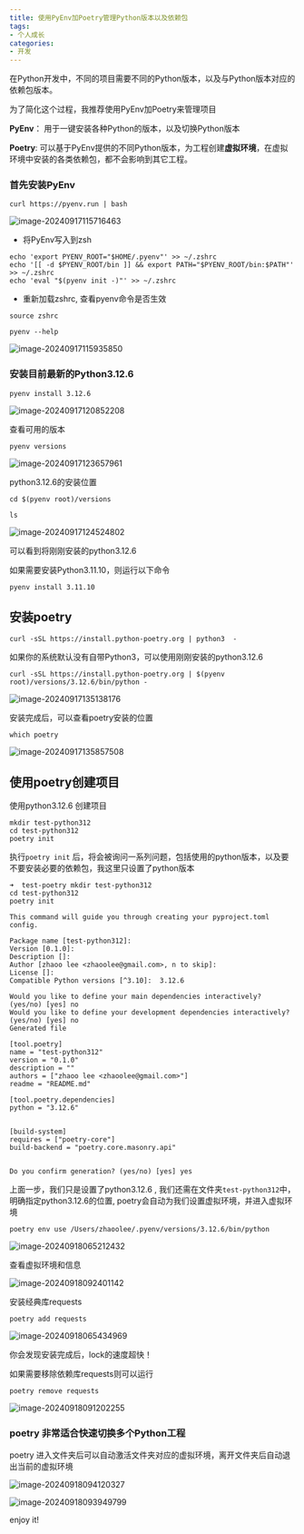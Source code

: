 ```yaml
---
title: 使用PyEnv加Poetry管理Python版本以及依赖包
tags:
- 个人成长
categories:
- 开发
---
```




在Python开发中，不同的项目需要不同的Python版本，以及与Python版本对应的依赖包版本。



为了简化这个过程，我推荐使用PyEnv加Poetry来管理项目



**PyEnv**： 用于一键安装各种Python的版本，以及切换Python版本



**Poetry**: 可以基于PyEnv提供的不同Python版本，为工程创建**虚拟环境**，在虚拟环境中安装的各类依赖包，都不会影响到其它工程。



### 首先安装PyEnv



```
curl https://pyenv.run | bash
```

![image-20240917115716463](https://cdn.fangyuanxiaozhan.com/assets/1726545440602M6Rwt72A.png)

- 将PyEnv写入到zsh

```
echo 'export PYENV_ROOT="$HOME/.pyenv"' >> ~/.zshrc
echo '[[ -d $PYENV_ROOT/bin ]] && export PATH="$PYENV_ROOT/bin:$PATH"' >> ~/.zshrc
echo 'eval "$(pyenv init -)"' >> ~/.zshrc
```

- 重新加载zshrc, 查看pyenv命令是否生效

```
source zshrc

pyenv --help
```



![image-20240917115935850](https://cdn.fangyuanxiaozhan.com/assets/1726545579890rYFXXSQ3.png)

### 安装目前最新的Python3.12.6

```
pyenv install 3.12.6
```



![image-20240917120852208](https://cdn.fangyuanxiaozhan.com/assets/1726546134883CSk2wY85.png)

查看可用的版本

```
pyenv versions
```

![image-20240917123657961](https://cdn.fangyuanxiaozhan.com/assets/17265478206534pKGrJJY.png)

python3.12.6的安装位置



```
cd $(pyenv root)/versions

ls
```

![image-20240917124524802](https://cdn.fangyuanxiaozhan.com/assets/1726548327422GaKJK2dc.png)



可以看到将刚刚安装的python3.12.6



如果需要安装Python3.11.10，则运行以下命令



```
pyenv install 3.11.10
```



## 安装poetry

```
curl -sSL https://install.python-poetry.org | python3  -
```

如果你的系统默认没有自带Python3，可以使用刚刚安装的python3.12.6

```
curl -sSL https://install.python-poetry.org | $(pyenv root)/versions/3.12.6/bin/python -
```

![image-20240917135138176](https://cdn.fangyuanxiaozhan.com/assets/1726552303606T1Mrkj24.png)

安装完成后，可以查看poetry安装的位置

```
which poetry
```

![image-20240917135857508](https://cdn.fangyuanxiaozhan.com/assets/1726552740176QMpWmzAi.png)

## 使用poetry创建项目



使用python3.12.6 创建项目



```
mkdir test-python312
cd test-python312
poetry init
```

执行`poetry init` 后，将会被询问一系列问题，包括使用的python版本，以及要不要安装必要的依赖包，我这里只设置了python版本

```
➜  test-poetry mkdir test-python312
cd test-python312
poetry init

This command will guide you through creating your pyproject.toml config.

Package name [test-python312]:
Version [0.1.0]:
Description []:
Author [zhaoo lee <zhaoolee@gmail.com>, n to skip]:
License []:
Compatible Python versions [^3.10]:  3.12.6

Would you like to define your main dependencies interactively? (yes/no) [yes] no
Would you like to define your development dependencies interactively? (yes/no) [yes] no
Generated file

[tool.poetry]
name = "test-python312"
version = "0.1.0"
description = ""
authors = ["zhaoo lee <zhaoolee@gmail.com>"]
readme = "README.md"

[tool.poetry.dependencies]
python = "3.12.6"


[build-system]
requires = ["poetry-core"]
build-backend = "poetry.core.masonry.api"


Do you confirm generation? (yes/no) [yes] yes
```

上面一步，我们只是设置了python3.12.6 , 我们还需在文件夹`test-python312`中，明确指定python3.12.6的位置, poetry会自动为我们设置虚拟环境，并进入虚拟环境

```
poetry env use /Users/zhaoolee/.pyenv/versions/3.12.6/bin/python
```

![image-20240918065212432](https://cdn.fangyuanxiaozhan.com/assets/17266135385933pJ8THZ8.png)

查看虚拟环境和信息

![image-20240918092401142](https://cdn.fangyuanxiaozhan.com/assets/1726622643894NAeThQZx.png)

安装经典库requests

```
poetry add requests
```

![image-20240918065434969](https://cdn.fangyuanxiaozhan.com/assets/1726613677560x0piYtF2.png)

你会发现安装完成后，lock的速度超快！

如果需要移除依赖库requests则可以运行

```
poetry remove requests
```

![image-20240918091202255](https://cdn.fangyuanxiaozhan.com/assets/17266219249962RcD2AQC.png)



### poetry 非常适合快速切换多个Python工程

poetry 进入文件夹后可以自动激活文件夹对应的虚拟环境，离开文件夹后自动退出当前的虚拟环境


![image-20240918094120327](https://cdn.fangyuanxiaozhan.com/assets/1726623683184eGHZGCJy.png)

![image-20240918093949799](https://cdn.fangyuanxiaozhan.com/assets/1726623592755xYQP5AsY.png)

enjoy it!

